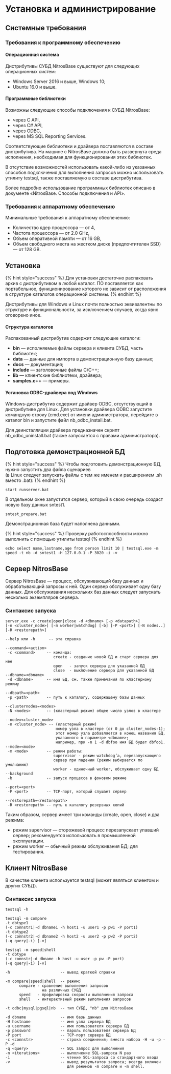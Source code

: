 # Установка и администрирование

## Системные требования

### Требования к программному обеспечению

#### Операционная система

Дистрибутивы СУБД NitrosBase существуют для следующих операционных систем:

* Windows Server 2016 и выше, Windows 10;
* Ubuntu 16.0 и выше.

#### Программные библиотеки

Возможны следующие способы подключения к СУБД NitrosBase:

* через С API,
* через С\# API,
* через ODBC,
* через MS SQL Reporting Services.

Соответствующие библиотеки и драйвера поставляются в составе дистрибутива. На машине с NitrosBase должна быть развернута среда исполнения, необходимая для функционирования этих библиотек.

В отсутствие возможностей использовать какой-либо из указанных способов подключения для выполнения запросов можно использовать утилиту  testsql, также поставляемую в составе дистрибутива.

Более подробно использование программных библиотек описано в документе «NitrosBase. Способы подключения и API».

### Требования к аппаратному обеспечению

Минимальные требования к аппаратному обеспечению:

* Количество ядер процессора — от 4,
* Частота процессора — от 2.0 GHz,
* Объем оперативной памяти — от 16 GB,
* Объем свободного места на жестком диске \(предпочтителен SSD\) — от 128 GB.

## **Установка**

{% hint style="success" %}
Для установки достаточно распаковать архив с дистрибутивом в любой каталог. ПО поставляется как портабельное, функционирование которого не зависит от расположения в структуре каталогов операционной системы.
{% endhint %}

Дистрибутивы для Windows и Linux почти полностью эквивалентны по структуре и функциональности, за исключением случаев, когда явно оговорено иное.

#### **Структура каталогов**

Распакованный дистрибутив содержит следующие каталоги:

* **bin** — исполняемые файлы сервера и клиента СУБД, часть библиотек;
* **data** — данные для импорта в демонстрационную базу данных;
* **docs** — документация;
* **include** — заголовочные файлы C/C++;
* **lib** — клиентские библиотеки, драйвера;
* **samples.c++** — примеры.

#### Установка ODBC-драйвера под Windows

Windows-дистрибутив содержит драйвер ODBC, отсутствующий в дистрибутиве для Linux. Для установки драйвера ODBC запустите командную строку \(cmd.exe\) от имени администратора, перейдите в каталог bin и запустите файл nb\_odbc\_install.bat.

Для деинсталляции драйвера предназначен скрипт nb\_odbc\_uninstall.bat \(также запускается с правами администратора\).

## **Подготовка демонстрационной БД**

{% hint style="success" %}
Чтобы подготовить демонстрационную БД, нужно запустить два файла сценариев  
\(в Linux следует запускать файлы с тем же именем и расширением .sh вместо .bat\):
{% endhint %}

```text
start runserver.bat
```

В отдельном окне запустится сервер, который в свою очередь создаст новую базу данных sntest1.

```text
sntest_prepare.bat
```

Демонстрационная база будет наполнена данными.

{% hint style="success" %}
Проверку работоспособности можно выполнить с помощью утилиты testsql
{% endhint %}

```text
echo select name,lastname,age from person limit 10 | testsql.exe -m speed -t nb -d sntest1 -H 127.0.0.1 -P 3020 -i -v 
```

## **Сервер NitrosBase**

Сервер NitrosBase — процесс, обслуживающий базу данных и обрабатывающий запросы к ней. Один сервер обслуживает одну базу данных. Для обслуживания нескольких баз данных следует запускать несколько экземпляров сервера.

### **Синтаксис запуска**

```text
server.exe -c create|open|close -d <dbname> [-p <datapath>]
[-n <cluster_node>] [-m worker|watchdog] [-b] [-P <port>] [-N nodes..]
[-R <restorepath>]

--help или -h      -- эта справка  
    
--command=<action>
 -c <command>  	  -- команда:
                     create - создание новой БД и старт сервера для нее
                     open   - запуск сервера для указанной БД
                     close  - выключение сервера для указанной БД
--dbname=<dbname>
 -d <dbname>   	  -- имя БД, см. также примечания по кластерному режиму

--dbpath=<path>
 -p <path>     	  -- путь к каталогу, содержащему базы данных

--clusternodes=<nodes>
 -N <nodes>       -- (кластерный режим) общее число узлов в кластере

--node=<cluster_node>
 -n <cluster_node> -- (кластерный режим)
                      номер узла в кластере (от 0 до cluster_nodes-1);
                      этот номер узла добавляется в конец названия БД,
                      указанного в параметре <dbname>;
                      например, при -n 1 -d dbfoo имя БД будет dbfoo1.
--mode=<mode>
 -m <mode>     	  -- режим работы:
                     supervisor - режим watchdog’a, перезапускающего
                     сервер при падении (режим выбирается по умолчанию)
                     worker - одиночный worker, обслуживает одну БД
--background
 -b            	  -- запуск процесса в фоновом режиме

--port=<port>
 -P <port>     	  -- TCP-порт, который слушает сервер

--restorepath=<restorepath>
 -R <restorepath> -- путь к каталогу резервных копий
```

Таким образом, сервер имеет три команды \(create, open, close\) и два режима:

* режим supervisor — сторожевой процесс перезапускает упавший сервер; рекомендуется использовать в промышленной эксплуатации.
* режим worker -- обычный режим обслуживания БД; для тестирования.

## **Клиент NitrosBase**

В качестве клиента используется testsql \(может являться клиентом и других СУБД\).

### **Синтаксис запуска**

```text
testsql -h

testsql -m compare
-t dbtype1
(-c connstr1|-d dbname1 -h host1 -u user1 -p pw1 -P port1)
-t dbtype2
(-c connstr2|-d dbname2 -h host2 -u user2 -p pw2 -P port2)
(-q query|-i) [-v]

testsql -m speed|shell
-t dbtype
(-c connstr|-d dbname -h host -u user -p pw -P port)
(-q query|-i) [-v]

-h                      -- вывод краткой справки

-m compare|speed|shell  -- режим:
      compare - сравнение выполнения запросов
                на различных СУБД
      speed   - профилировка скорости выполнения запроса
      shell   - интерактивный режим выполнения запросов

-t odbc|mysql|pgsql|nb  -- тип СУБД, "nb" для NitrosBase

-d dbname               -- имя базы данных
-H hostname             -- имя узла сервера БД
-u username             -- имя пользователя сервера БД
-p password             -- пароль пользователя сервера БД
-P port                 -- TCP-порт сервера БД
-c <connstr>            -- строка соединения; вместо набора -H -u -p -P -d
-q <query>              -- SQL запрос для выполнения
-n <iterations>         -- выполнение SQL-запроса N раз
-i                      -- чтение SQL-запроса со стандартного ввода
-v                      -- вывод результатов запроса; всегда включен
                           для режимов -m compare и -m shell.
```

